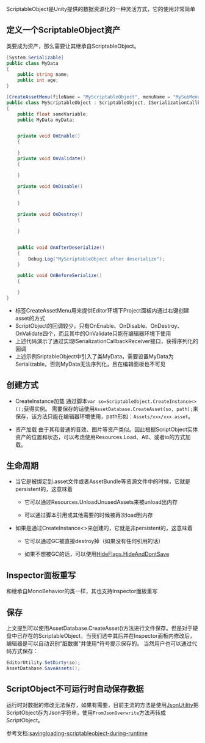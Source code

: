 ScriptableObject是Unity提供的数据资源化的一种灵活方式，它的使用非常简单
## 定义一个ScriptableObject资产
类要成为资产，那么需要让其继承自ScriptableObject。
```csharp
[System.Serializable]
public class MyData
{
    public string name;
    public int age;
}

[CreateAssetMenu(fileName = "MyScriptableObject", menuName = "MySubMenu/Create MyScriptableObject")]
public class MyScriptableObject : ScriptableObject, ISerializationCallbackReceiver
{
    public float someVariable;
    public MyData myData;


    private void OnEnable()
    {

    }
    private void OnValidate()
    {

    }

    private void OnDisable()
    {
        
    }

    private void OnDestroy()
    {

    }


    public void OnAfterDeserialize()
    {
        Debug.Log("MyScriptableObject after deserialize");
    }

    public void OnBeforeSerialize()
    {

    }
}
```

- 标签CreateAssetMenu用来提供Editor环境下Project面板内通过右键创建asset的方式
- ScriptObject的回调较少，只有OnEnable、OnDisable、OnDestroy、OnValidate四个，而且其中的OnValidate只能在编辑器环境下使用
- 上述代码演示了通过实现ISerializationCallbackReceiver接口，获得序列化的回调
- 上述示例SriptableObject中引入了类MyData，需要设置MyData为Serializable，否则MyData无法序列化，且在编辑面板也不可见

## 创建方式
- CreateInstance加载
通过脚本``var so=ScriptableObject.CreateInstance<>();``获得实例。
需要保存的话使用``AssetDatabase.CreateAsset(so, path);``来保存，该方法只能在编辑器环境使用，path形如：``Assets/xxx/xxx.asset``。


- 资产加载
由于其和普通的音效、图片等资产类似。因此根据ScriptObject实体资产的位置和状态，可以考虑使用Resources.Load、AB、或者io的方式加载。

## 生命周期
- 当它是被绑定到.asset文件或者AssetBundle等资源文件中的时候，它就是persistent的，这意味着 

    - 它可以通过Resources.UnloadUnusedAssets来被unload出内存

    - 可以通过脚本引用或其他需要的时候被再次load到内存
- 如果是通过CreateInstance<>来创建的，它就是非persistent的，这意味着 

   - 它可以通过GC被直接destroy掉（如果没有任何引用的话）

   - 如果不想被GC的话，可以使用[HideFlags.HideAndDontSave](https://docs.unity3d.com/ScriptReference/HideFlags.html)

## Inspector面板重写
和继承自MonoBehavior的类一样，其也支持Inspector面板重写

## 保存
上文提到可以使用AssetDatabase.CreateAsset()方法进行文件保存。但是对于硬盘中已存在的ScriptableObject，当我们选中其后并在Inspector面板内修改后，编辑器是可以自动识别"脏数据"并使用*符号提示保存的。
当然用户也可以通过代码方式保存：
```csharp
EditorUtility.SetDirty(so);   
AssetDatabase.SaveAssets();
```

## ScriptObject不可运行时自动保存数据
运行时对数据的修改无法保存，如果有需要，目前主流的方法是使用[JsonUtility](https://docs.unity3d.com/ScriptReference/JsonUtility.html?_ga=2.12333684.135331608.1614146309-299171731.1595242112)把ScriptObject存为Json字符串，使用``FromJsonOverwrite``方法再转成ScriptObject。

参考文档:[savingloading-scriptableobject-during-runtime](https://answers.unity.com/questions/896298/savingloading-scriptableobject-during-runtime.html)
